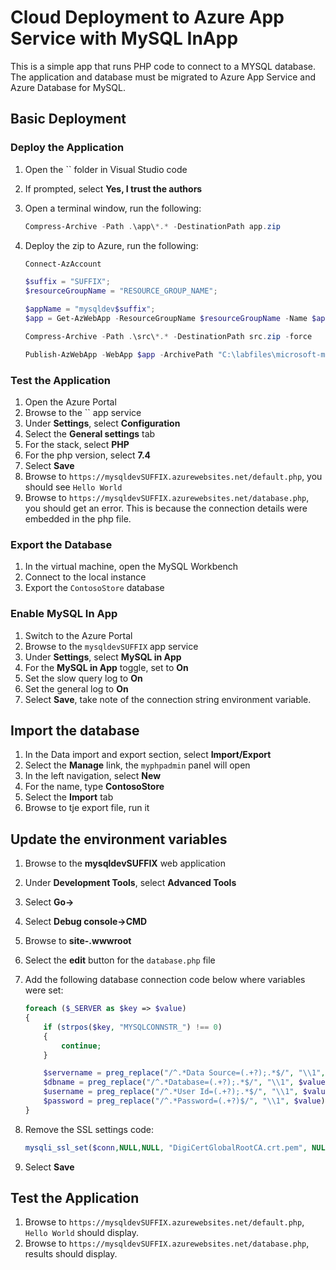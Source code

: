 # Cloud Deployment to Azure App Service with MySQL InApp

This is a simple app that runs PHP code to connect to a MYSQL database.  The application and database must be migrated to Azure App Service and Azure Database for MySQL.

## Basic Deployment

### Deploy the Application

1. Open the `` folder in Visual Studio code
2. If prompted, select **Yes, I trust the authors**
3. Open a terminal window, run the following:

    ```PowerShell
    Compress-Archive -Path .\app\*.* -DestinationPath app.zip
    ```

4. Deploy the zip to Azure, run the following:

    ```PowerShell
    Connect-AzAccount

    $suffix = "SUFFIX";
    $resourceGroupName = "RESOURCE_GROUP_NAME";

    $appName = "mysqldev$suffix";
    $app = Get-AzWebApp -ResourceGroupName $resourceGroupName -Name $appName

    Compress-Archive -Path .\src\*.* -DestinationPath src.zip -force
    
    Publish-AzWebApp -WebApp $app -ArchivePath "C:\labfiles\microsoft-mysql-developer-guide\Artifacts\02-01-CloudDeploy\src.zip"
    ```

### Test the Application

1. Open the Azure Portal
2. Browse to the `` app service
3. Under **Settings**, select **Configuration**
4. Select the **General settings** tab
5. For the stack, select **PHP**
6. For the php version, select **7.4**
7. Select **Save**
8. Browse to `https://mysqldevSUFFIX.azurewebsites.net/default.php`, you should see `Hello World`
9. Browse to `https://mysqldevSUFFIX.azurewebsites.net/database.php`, you should get an error.  This is because the connection details were embedded in the php file.

### Export the Database

1. In the virtual machine, open the MySQL Workbench
2. Connect to the local instance
3. Export the `ContosoStore` database

### Enable MySQL In App

1. Switch to the Azure Portal
2. Browse to the `mysqldevSUFFIX` app service
3. Under **Settings**, select **MySQL in App**
4. For the **MySQL in App** toggle, set to **On**
5. Set the slow query log to **On**
6. Set the general log to **On**
7. Select **Save**, take note of the connection string environment variable.

## Import the database

1. In the Data import and export section, select **Import/Export**
2. Select the **Manage** link, the `myphpadmin` panel will open
3. In the left navigation, select **New**
4. For the name, type **ContosoStore**
5. Select the **Import** tab
6. Browse to tje export file, run it

## Update the environment variables

1. Browse to the **mysqldevSUFFIX** web application
2. Under **Development Tools**, select **Advanced Tools**
3. Select **Go->**
4. Select **Debug console->CMD**
5. Browse to **site-.wwwroot**
6. Select the **edit** button for the `database.php` file
7. Add the following database connection code below where variables were set:

    ```php
    foreach ($_SERVER as $key => $value)
    {
        if (strpos($key, "MYSQLCONNSTR_") !== 0)
        {
            continue;
        }

        $servername = preg_replace("/^.*Data Source=(.+?);.*$/", "\\1", $value);
        $dbname = preg_replace("/^.*Database=(.+?);.*$/", "\\1", $value);
        $username = preg_replace("/^.*User Id=(.+?);.*$/", "\\1", $value);
        $password = preg_replace("/^.*Password=(.+?)$/", "\\1", $value);
    }
    ```

8. Remove the SSL settings code:

    ```php
    mysqli_ssl_set($conn,NULL,NULL, "DigiCertGlobalRootCA.crt.pem", NULL, NULL);
    ```

9. Select **Save**

## Test the Application

1. Browse to `https://mysqldevSUFFIX.azurewebsites.net/default.php`, `Hello World` should display.
2. Browse to `https://mysqldevSUFFIX.azurewebsites.net/database.php`, results should display.
